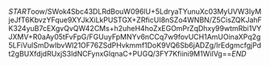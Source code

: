 $START$oow/SWok4Sbc43DLRdBouW096lU+5LdryaTYunuXc03MyUVW3IyMjeJfT6KbvzYFque9XYJkXiLkPUSTGX+ZRficUI8nSZo4WNBN/Z5CisZQKJahFK324yuB7cEXgvQvQW42CMs+h2uheH4hoZxEGOmPrZqDhxy99wtmRbi1VYJXMV+R0aAy05tFvFpG/FGUuyFpMNYv6nCCq7w9fovUCH1AmUOinaXPq2g5LFiVulSmDwIbvWl21OF76ZSdPHvkmmf1DoK9VQ6Sb6jADZg/IrEdgmcfgjPdt2gBUXfdjdRUxjS3ldNCFynxGlqnaC+PUGQ/3FY7Kfiini9M1WiIVg==$END$